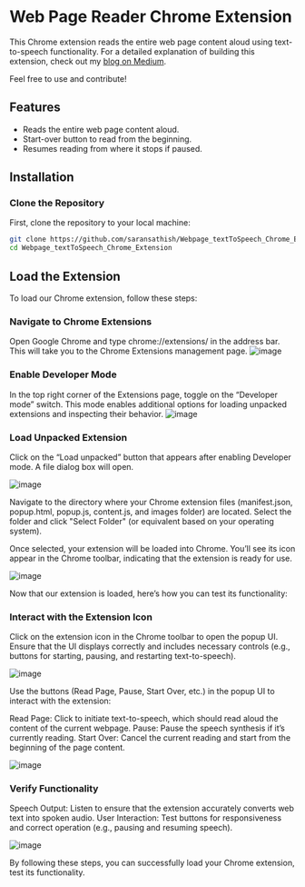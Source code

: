 # Web Page Reader Chrome Extension

This Chrome extension reads the entire web page content aloud using text-to-speech functionality. For a detailed explanation of building this extension, check out my [blog on Medium](https://saransathish.medium.com/voice-your-web-developing-a-text-to-speech-chrome-extension-from-start-to-finish-d2e0e32baf7b).

Feel free to use and contribute!

## Features

- Reads the entire web page content aloud.
- Start-over button to read from the beginning.
- Resumes reading from where it stops if paused.

## Installation

### Clone the Repository

First, clone the repository to your local machine:

```sh
git clone https://github.com/saransathish/Webpage_textToSpeech_Chrome_Extension.git
cd Webpage_textToSpeech_Chrome_Extension
```
## Load the Extension
To load our Chrome extension, follow these steps:

### Navigate to Chrome Extensions

Open Google Chrome and type chrome://extensions/ in the address bar. This will take you to the Chrome Extensions management page.
![image](https://github.com/user-attachments/assets/fd8d586b-8185-43c8-a581-464a993992b0)


### Enable Developer Mode

In the top right corner of the Extensions page, toggle on the “Developer mode” switch. This mode enables additional options for loading unpacked extensions and inspecting their behavior.
![image](https://github.com/user-attachments/assets/9d8ccac4-90bd-4b75-834f-88d246d4c6eb)


### Load Unpacked Extension

Click on the “Load unpacked” button that appears after enabling Developer mode. A file dialog box will open.

![image](https://github.com/user-attachments/assets/19c90f30-2eab-42fd-9c39-0da06351f86a)

Navigate to the directory where your Chrome extension files (manifest.json, popup.html, popup.js, content.js, and images folder) are located. Select the folder and click "Select Folder" (or equivalent based on your operating system).

Once selected, your extension will be loaded into Chrome. You’ll see its icon appear in the Chrome toolbar, indicating that the extension is ready for use.

![image](https://github.com/user-attachments/assets/20b5b05e-3f02-4c0f-958c-0c7b56a94027)

Now that our extension is loaded, here’s how you can test its functionality:

### Interact with the Extension Icon

Click on the extension icon in the Chrome toolbar to open the popup UI. Ensure that the UI displays correctly and includes necessary controls (e.g., buttons for starting, pausing, and restarting text-to-speech).

![image](https://github.com/user-attachments/assets/b0d18109-5178-456a-a558-5907be3e1099)

Use the buttons (Read Page, Pause, Start Over, etc.) in the popup UI to interact with the extension:

Read Page: Click to initiate text-to-speech, which should read aloud the content of the current webpage.
Pause: Pause the speech synthesis if it’s currently reading.
Start Over: Cancel the current reading and start from the beginning of the page content.

![image](https://github.com/user-attachments/assets/fcdf6b85-629b-4353-8ed1-50590d3079cd)

### Verify Functionality

Speech Output: Listen to ensure that the extension accurately converts web text into spoken audio.
User Interaction: Test buttons for responsiveness and correct operation (e.g., pausing and resuming speech).

![image](https://github.com/user-attachments/assets/fcc4daa1-20c5-4fd5-ad6c-ea04cd9129dc)

By following these steps, you can successfully load your Chrome extension, test its functionality.
